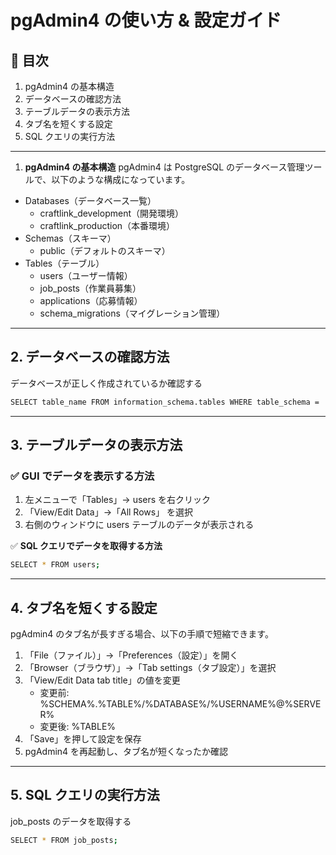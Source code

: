 # pgAdmin4 の使い方 & 設定ガイド

## 📌 目次

1. pgAdmin4 の基本構造
2. データベースの確認方法
3. テーブルデータの表示方法
4. タブ名を短くする設定
5. SQL クエリの実行方法
---
1. **pgAdmin4 の基本構造**
pgAdmin4 は PostgreSQL のデータベース管理ツールで、以下のような構成になっています。

- Databases（データベース一覧）
  - craftlink_development（開発環境）
  - craftlink_production（本番環境）
- Schemas（スキーマ）
  - public（デフォルトのスキーマ）
- Tables（テーブル）
  - users（ユーザー情報）
  - job_posts（作業員募集）
  - applications（応募情報）
  - schema_migrations（マイグレーション管理）
---
## 2. **データベースの確認方法**
データベースが正しく作成されているか確認する
```bash
SELECT table_name FROM information_schema.tables WHERE table_schema = 'public';
```
---
## 3. **テーブルデータの表示方法**
### ✅ __GUI でデータを表示する方法__
  1. 左メニューで「Tables」→ users を右クリック
  2. 「View/Edit Data」→「All Rows」 を選択
  3. 右側のウィンドウに users テーブルのデータが表示される

✅ __SQL クエリでデータを取得する方法__
```bash
SELECT * FROM users;
```
---
## 4. **タブ名を短くする設定**
pgAdmin4 のタブ名が長すぎる場合、以下の手順で短縮できます。

1. 「File（ファイル）」→「Preferences（設定）」を開く
2. 「Browser（ブラウザ）」→「Tab settings（タブ設定）」を選択
3. 「View/Edit Data tab title」の値を変更
   - 変更前: %SCHEMA%.%TABLE%/%DATABASE%/%USERNAME%@%SERVER%
   - 変更後: %TABLE%
4. 「Save」を押して設定を保存
5. pgAdmin4 を再起動し、タブ名が短くなったか確認
---
## 5. **SQL クエリの実行方法**
job_posts のデータを取得する
```bash
SELECT * FROM job_posts;
```

